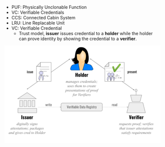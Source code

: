 - PUF: Physically Unclonable Function
- VC: Verifiable Credentials
- CCS: Connected Cabin System
- LRU: Line Replacable Unit
- VC: Verifiable Credential
  - Trust model, **issuer** issues credential to a **holder** while the holder can prove identity by
    showing the credential to a **verifier**.

![Trust model](./.assets/VC_triangle_of_Trust.svg.png)
